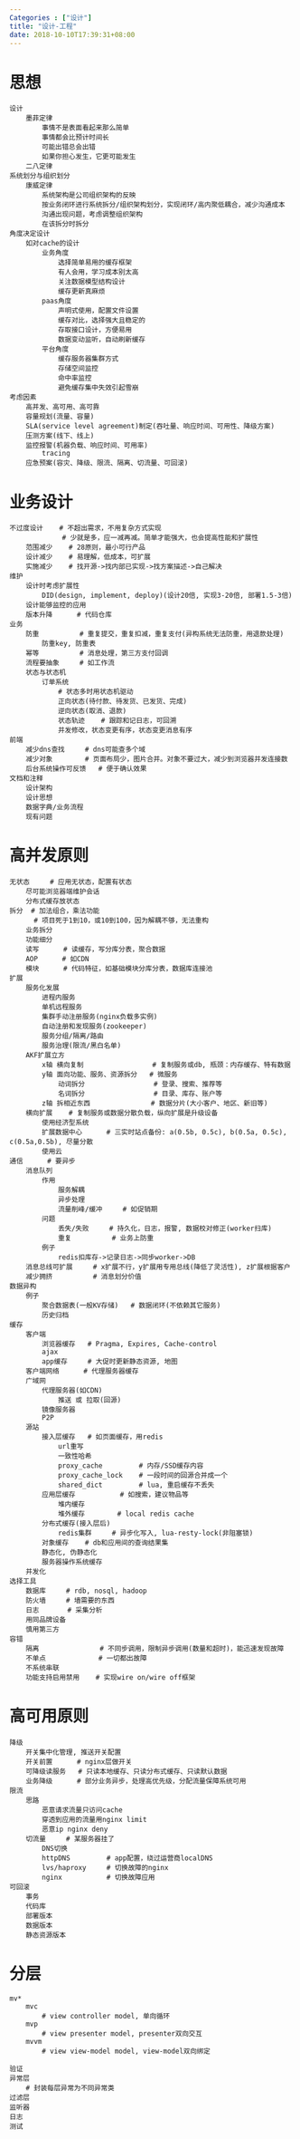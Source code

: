 ```yaml
---
Categories : ["设计"]
title: "设计-工程"
date: 2018-10-10T17:39:31+08:00
---
```

# 思想
    设计
        墨菲定律
            事情不是表面看起来那么简单
            事情都会比预计时间长
            可能出错总会出错
            如果你担心发生，它更可能发生
        二八定律
    系统划分与组织划分
        康威定律
            系统架构是公司组织架构的反映
            按业务闭环进行系统拆分/组织架构划分，实现闭环/高内聚低耦合，减少沟通成本
            沟通出现问题，考虑调整组织架构
            在该拆分时拆分
    角度决定设计
        如对cache的设计
            业务角度
                选择简单易用的缓存框架
                有人会用，学习成本别太高
                关注数据模型结构设计
                缓存更新真麻烦
            paas角度
                声明式使用，配置文件设置
                缓存对比，选择强大且稳定的
                存取接口设计，方便易用
                数据变动监听，自动刷新缓存
            平台角度
                缓存服务器集群方式
                存储空间监控
                命中率监控
                避免缓存集中失效引起雪崩
    考虑因素
        高并发、高可用、高可靠
        容量规划(流量、容量)
        SLA(service level agreement)制定(吞吐量、响应时间、可用性、降级方案)
        压测方案(线下、线上)
        监控报警(机器负载、响应时间、可用率)
            tracing
        应急预案(容灾、降级、限流、隔离、切流量、可回滚)
# 业务设计
    不过度设计    # 不超出需求，不用复杂方式实现
                 # 少就是多，应一减再减。简单才能强大，也会提高性能和扩展性
        范围减少    # 28原则，最小可行产品
        设计减少    # 易理解，低成本，可扩展
        实施减少    # 找开源->找内部已实现->找方案描述->自己解决
    维护
        设计时考虑扩展性
            DID(design, implement, deploy)(设计20倍, 实现3-20倍, 部署1.5-3倍)
        设计能够监控的应用
        版本升降      # 代码仓库
    业务
        防重          # 重复提交，重复扣减，重复支付(异构系统无法防重，用退款处理)
            防重key, 防重表
        幂等          # 消息处理，第三方支付回调
        流程要抽象     # 如工作流
        状态与状态机
            订单系统
                # 状态多时用状态机驱动
                正向状态(待付款、待发货、已发货、完成)
                逆向状态(取消、退款)
                状态轨迹    # 跟踪和记日志，可回溯
                并发修改，状态变更有序，状态变更消息有序
    前端
        减少dns查找     # dns可能查多个域
        减少对象        # 页面布局少，图片合并。对象不要过大，减少到浏览器并发连接数
        后台系统操作可反馈   # 便于确认效果
    文档和注释
        设计架构
        设计思想
        数据字典/业务流程
        现有问题
# 高并发原则
    无状态     # 应用无状态，配置有状态
        尽可能浏览器端维护会话
        分布式缓存放状态
    拆分  # 加法组合，乘法功能
          # 项目死于1到10，或10到100，因为解耦不够，无法重构
        业务拆分
        功能细分
        读写      # 读缓存，写分库分表，聚合数据
        AOP      # 如CDN
        模块      # 代码特征，如基础模块分库分表，数据库连接池
    扩展
        服务化发展
            进程内服务
            单机远程服务
            集群手动注册服务(nginx负载多实例)
            自动注册和发现服务(zookeeper)
            服务分组/隔离/路由
            服务治理(限流/黑白名单)
        AKF扩展立方
            x轴 横向复制                 # 复制服务或db, 瓶颈：内存缓存、特有数据
            y轴 面向功能、服务、资源拆分   # 微服务
                动词拆分                 # 登录、搜索、推荐等
                名词拆分                 # 目录、库存、账户等
            z轴 拆相近东西               # 数据分片(大小客户、地区、新旧等)
        横向扩展    # 复制服务或数据分散负载，纵向扩展是升级设备
            使用经济型系统
            扩展数据中心      # 三实时站点备份: a(0.5b, 0.5c), b(0.5a, 0.5c), c(0.5a,0.5b), 尽量分散
            使用云
    通信      # 要异步
        消息队列
            作用
                服务解耦
                异步处理
                流量削峰/缓冲     # 如促销期
            问题
                丢失/失败     # 持久化，日志，报警, 数据校对修正(worker扫库)
                重复          # 业务上防重
            例子
                redis扣库存->记录日志->同步worker->DB
        消息总线可扩展     # x扩展不行，y扩展用专用总线(降低了灵活性), z扩展根据客户
        减少拥挤          # 消息划分价值
    数据异构
        例子
            聚合数据表(一般KV存储)   # 数据闭环(不依赖其它服务)
            历史归档
    缓存
        客户端
            浏览器缓存   # Pragma, Expires, Cache-control
            ajax
            app缓存     # 大促时更新静态资源, 地图
        客户端网络      # 代理服务器缓存
        广域网
            代理服务器(如CDN)
                推送 或 拉取(回源)
            镜像服务器
            P2P
        源站
            接入层缓存   # 如页面缓存，用redis
                url重写
                一致性哈希
                proxy_cache         # 内存/SSD缓存内容
                proxy_cache_lock    # 一段时间的回源合并成一个
                shared_dict         # lua, 重启缓存不丢失
            应用层缓存           # 如搜索，建议物品等
                堆内缓存
                堆外缓存        # local redis cache
            分布式缓存(接入层后)
                redis集群     # 异步化写入, lua-resty-lock(非阻塞锁)
            对象缓存    # db和应用间的查询结果集
            静态化, 伪静态化
            服务器操作系统缓存
        并发化
    选择工具
        数据库     # rdb, nosql, hadoop
        防火墙     # 墙需要的东西
        日志       # 采集分析
        用同品牌设备
        慎用第三方
    容错
        隔离               # 不同步调用，限制异步调用(数量和超时)，能迅速发现故障
        不单点             # 一切都出故障
        不系统串联
        功能支持启用禁用    # 实现wire on/wire off框架
# 高可用原则
    降级
        开关集中化管理, 推送开关配置
        开关前置      # nginx层做开关
        可降级读服务   # 只读本地缓存、只读分布式缓存、只读默认数据
        业务降级      # 部分业务异步，处理高优先级，分配流量保障系统可用
    限流
        思路
            恶意请求流量只访问cache
            穿透到应用的流量用nginx limit
            恶意ip nginx deny
        切流量     # 某服务器挂了
            DNS切换
            httpDNS         # app配置，绕过运营商localDNS
            lvs/haproxy     # 切换故障的nginx
            nginx           # 切换故障应用
    可回滚
        事务
        代码库
        部署版本
        数据版本
        静态资源版本

# 分层
    mv*
        mvc
            # view controller model, 单向循环
        mvp
            # view presenter model, presenter双向交互
        mvvm
            # view view-model model, view-model双向绑定

    验证
    异常层
        # 封装每层异常为不同异常类
    过滤层
    监听器
    日志
    测试
